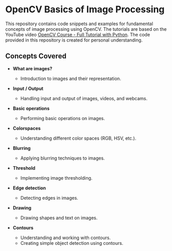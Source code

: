 # OpenCV Basics of Image Processing

This repository contains code snippets and examples for fundamental concepts of image processing using OpenCV. The tutorials are based on the YouTube video [OpenCV Course - Full Tutorial with Python](https://www.youtube.com/watch?v=eDIj5LuIL4A&t=7769s). The code provided in this repository is created for personal understanding.

## Concepts Covered

- **What are images?**
  - Introduction to images and their representation.

- **Input / Output**
  - Handling input and output of images, videos, and webcams.

- **Basic operations**
  - Performing basic operations on images.

- **Colorspaces**
  - Understanding different color spaces (RGB, HSV, etc.).

- **Blurring**
  - Applying blurring techniques to images.

- **Threshold**
  - Implementing image thresholding.

- **Edge detection**
  - Detecting edges in images.

- **Drawing**
  - Drawing shapes and text on images.

- **Contours**
  - Understanding and working with contours.
  - Creating simple object detection using contours.
